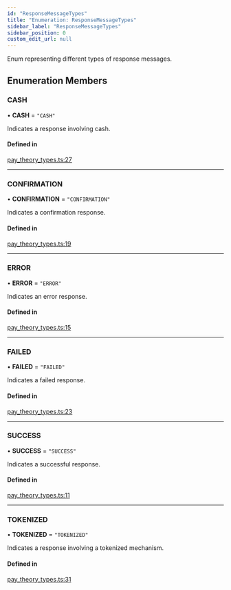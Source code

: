 ```yaml
---
id: "ResponseMessageTypes"
title: "Enumeration: ResponseMessageTypes"
sidebar_label: "ResponseMessageTypes"
sidebar_position: 0
custom_edit_url: null
---
```


Enum representing different types of response messages.

## Enumeration Members

### CASH

• **CASH** = ``"CASH"``

Indicates a response involving cash.

#### Defined in

[pay_theory_types.ts:27](https://github.com/pay-theory/pay-theory-documentation/blob/f9db9ad/theme/pay_theory_types.ts#L27)

___

### CONFIRMATION

• **CONFIRMATION** = ``"CONFIRMATION"``

Indicates a confirmation response.

#### Defined in

[pay_theory_types.ts:19](https://github.com/pay-theory/pay-theory-documentation/blob/f9db9ad/theme/pay_theory_types.ts#L19)

___

### ERROR

• **ERROR** = ``"ERROR"``

Indicates an error response.

#### Defined in

[pay_theory_types.ts:15](https://github.com/pay-theory/pay-theory-documentation/blob/f9db9ad/theme/pay_theory_types.ts#L15)

___

### FAILED

• **FAILED** = ``"FAILED"``

Indicates a failed response.

#### Defined in

[pay_theory_types.ts:23](https://github.com/pay-theory/pay-theory-documentation/blob/f9db9ad/theme/pay_theory_types.ts#L23)

___

### SUCCESS

• **SUCCESS** = ``"SUCCESS"``

Indicates a successful response.

#### Defined in

[pay_theory_types.ts:11](https://github.com/pay-theory/pay-theory-documentation/blob/f9db9ad/theme/pay_theory_types.ts#L11)

___

### TOKENIZED

• **TOKENIZED** = ``"TOKENIZED"``

Indicates a response involving a tokenized mechanism.

#### Defined in

[pay_theory_types.ts:31](https://github.com/pay-theory/pay-theory-documentation/blob/f9db9ad/theme/pay_theory_types.ts#L31)
